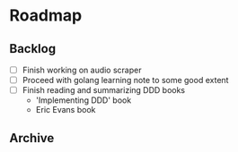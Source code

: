 # Roadmap
## Backlog
- [ ] Finish working on audio scraper
- [ ] Proceed with golang learning note to some good extent
- [ ] Finish reading and summarizing DDD books
  - 'Implementing DDD' book
  - Eric Evans book

## Archive

